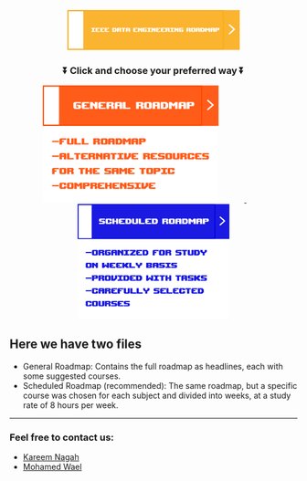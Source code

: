 <p align="center">
    <img src="Images/IEEE Data Engineering Roadmap.png" width="60%">
</p>



<h3 align="center">  ⏬ Click and choose your preferred way ⏬ </h3>
<p align="center">
    <a href="https://github.com/Welloz03/Data-Engineering-Roadmap-IEEEManCSC-2025/blob/main/General%20Roadmap.md">
        <img src="https://github.com/Welloz03/Data-Engineering-Roadmap-IEEEManCSC-2025/blob/b45fb898078e84ea5c3be2daab5f867b9a285501/Images/General%20Roadmap.png" style="width: 22em; margin-right:9%">
    </a>
    &nbsp;&nbsp;&nbsp;&nbsp;&nbsp;&nbsp;&nbsp;&nbsp;
    <a href="https://github.com/Welloz03/Data-Engineering-Roadmap-IEEEManCSC-2025/blob/main/Roadmap%20Into%20Weeks.md">
        <img src="https://github.com/Welloz03/Data-Engineering-Roadmap-IEEEManCSC-2025/blob/dde8b3fc85977e87b6a556406d4f530b14e5247e/Images/Scheduled%20Roadmap.png" style="width:19em;" >
    </a>
</p>

## Here we have two files

- General Roadmap: Contains the full roadmap as headlines, each with some suggested courses. <br>
- Scheduled Roadmap (recommended): The same roadmap, but a specific course was chosen for each subject and divided into weeks, at a study rate of 8 hours per week.
  <br>
--- 
### **Feel free to contact us:**
- [Kareem Nagah](https://www.linkedin.com/in/kareem-nagah-81328022a/)
- [Mohamed Wael](https://www.linkedin.com/in/mohamedwael03/)
